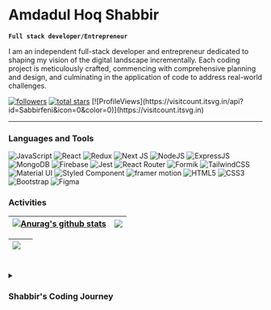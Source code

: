 # Amdadul Hoq Shabbir

**`Full stack developer/Entrepreneur`**

I am an independent full-stack developer and entrepreneur dedicated to shaping my vision of the digital landscape incrementally. Each coding project is meticulously crafted, commencing with comprehensive planning and design, and culminating in the application of code to address real-world challenges.

   <p align="left">
      <a href="https://github.com/Sabbirfeni?tab=followers">
         <img alt="followers" title="Follow me on Github" src="https://custom-icon-badges.demolab.com/github/followers/Sabbirfeni?color=236ad3&labelColor=1155ba&style=for-the-badge&logo=person-add&label=Followers&logoColor=white"/></a>
      <a href="https://github.com/Sabbirfeni?tab=repositories&sort=stargazers">
         <img alt="total stars" title="Total stars on GitHub" src="https://custom-icon-badges.demolab.com/github/stars/Sabbirfeni?color=55960c&style=for-the-badge&labelColor=488207&logo=star"/></a>
      [![ProfileViews](https://visitcount.itsvg.in/api?id=Sabbirfeni&icon=0&color=0)](https://visitcount.itsvg.in)
   </p>

---

### Languages and Tools

![JavaScript](https://img.shields.io/badge/javascript-%2320232a.svg?style=for-the-badge&logo=javascript&logoColor=#F7DF1E) ![React](https://img.shields.io/badge/react-%2320232a.svg?style=for-the-badge&logo=react&logoColor=#61DAFB) ![Redux](https://img.shields.io/badge/redux-%2320232a.svg?style=for-the-badge&logo=Redux&logoColor=#764ABC) ![Next JS](https://img.shields.io/badge/Next-%2320232a?style=for-the-badge&logo=next.js&logoColor=#000000) ![NodeJS](https://img.shields.io/badge/node.js-%2320232a?style=for-the-badge&logo=node.js&logoColor=#339933) ![ExpressJS](https://img.shields.io/badge/express.js-%2320232a?style=for-the-badge&logo=express&logoColor=#000000) ![MongoDB](https://img.shields.io/badge/mongodb-%2320232a?style=for-the-badge&logo=mongodb&logoColor=#47A248) ![Firebase](https://img.shields.io/badge/firebase-%2320232a?style=for-the-badge&logo=firebase&logoColor=#FFCA28) ![Jest](https://img.shields.io/badge/jest-%2320232a?style=for-the-badge&logo=jest&logoColor=#C21325) ![React Router](https://img.shields.io/badge/React_Router-%2320232a?style=for-the-badge&logo=reactrouter&logoColor=#CA4245) ![Formik](https://img.shields.io/badge/Formik-%2320232a?style=for-the-badge&logo=formstack&logoColor=#21B573) ![TailwindCSS](https://img.shields.io/badge/tailwindcss-%2320232a.svg?style=for-the-badge&logo=tailwindcss&logoColor=#06B6D4) ![Material UI](https://img.shields.io/badge/-material_ui-%2320232a?style=for-the-badge&logo=mui&logoColor=#007FFF) ![Styled Component](https://img.shields.io/badge/-styledcomponent-%2320232a?style=for-the-badge&logo=styledcomponents&logoColor=#DB7093) ![framer motion](https://img.shields.io/badge/-framer_motion-%2320232a?style=for-the-badge&logo=framer&logoColor=#0055FF) ![HTML5](https://img.shields.io/badge/html5-%2320232a.svg?style=for-the-badge&logo=html5&logoColor=#E34F26) ![CSS3](https://img.shields.io/badge/css3-%2320232a.svg?style=for-the-badge&logo=css3&logoColor=#1572B6) ![Bootstrap](https://img.shields.io/badge/bootstrap-%2320232a.svg?style=for-the-badge&logo=bootstrap&logoColor=#7952B3) ![Figma](https://img.shields.io/badge/figma-%2320232a.svg?style=for-the-badge&logo=figma&logoColor=#F24E1E) 
<br />

### Activities

| <a href="https://github.com/Sabbirfeni/github-readme-stats"><img align="center" src="https://github-readme-stats.vercel.app/api?username=Sabbirfeni&show_icons=true&include_all_commits=true&theme=github_dark&hide_border=true" alt="Anurag's github stats" /></a> | <a href="https://github.com/Sabbirfeni/github-readme-stats"><img align="center" src="https://github-readme-streak-stats.herokuapp.com/?user=sabbirfeni&theme=github_dark" /></a> |
| ------------- | ------------- |

 | <a href="https://github.com/Sabbirfeni/github-readme-stats"><img align="center" src="https://github-readme-stats.vercel.app/api/top-langs/?username=Sabbirfeni&layout=compact&theme=github_dark&hide_border=true" /></a> ||
 | ------------- | ------------- |

#

<details>
 <summary><h3>Shabbir's Coding Journey</h3></summary>
   
In 2021, fueled by the inspiration drawn from my elder brother, I embarked on a journey into the realm of coding. As a non-Computer Science student, acquainting myself with the fundamental syntax of HTML and CSS proved to be a formidable challenge initially. Undeterred, I maintained a steadfast belief in my abilities and dedicated myself to understanding the intricacies of programming concepts.

Embracing a resolute work ethic, I continued to refine my skills on Fiverr, steadily ascending in proficiency. However, after a year of freelancing, a realization dawned upon me - the imperative need to elevate my programming acumen in preparation for potential full-time engagements with reputable companies. Consequently, I decided to temporarily step back from freelancing on Fiverr, redirecting my focus towards honing my skills.

My pursuit of excellence led me to delve into advanced technologies such as JavaScript, React.js, Redux, Next.js, Node.js, Express.js, MongoDB, Tailwind CSS and more. This strategic pivot not only fortified my programming repertoire but also positioned me as a valuable asset in the competitive landscape of software development.

The culmination of these efforts has resulted in my current standing as a proficient developer, actively contributing to mid-level companies. My professional trajectory underscores a commitment to continuous improvement and an unwavering dedication to staying abreast of industry trends. As I navigate the dynamic landscape of coding, I remain poised to embrace new challenges and contribute meaningfully to the ever-evolving field of software development.


<!--
**Sabbirfeni/Sabbirfeni** is a ✨ _special_ ✨ repository because its `README.md` (this file) appears on your GitHub profile.

Here are some ideas to get you started:

- 🔭 I’m currently working on ...
- 🌱 I’m currently learning ...
- 👯 I’m looking to collaborate on ...
- 🤔 I’m looking for help with ...
- 💬 Ask me about ...
- 📫 How to reach me: ...
- 😄 Pronouns: ...
- ⚡ Fun fact: ...
-->
